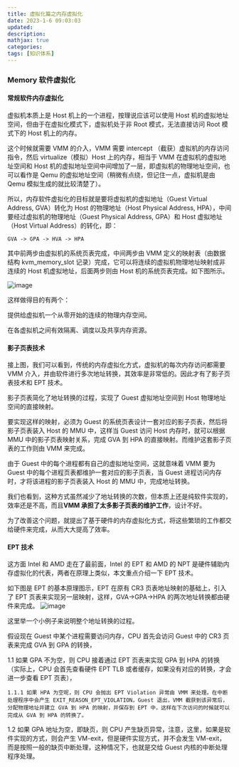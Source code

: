 ```yaml
---
title: 虚拟化篇之内存虚拟化
date: 2023-1-6 09:03:03
updated:
description: 
mathjax: true
categories:
tags: [知识体系]
---
```



### Memory 软件虚拟化

#### 常规软件内存虚拟化

虚拟机本质上是 Host 机上的一个进程，按理说应该可以使用 Host 机的虚拟地址空间，但由于在虚拟化模式下，虚拟机处于非 Root 模式，无法直接访问 Root 模式下的 Host 机上的内存。

这个时候就需要 VMM 的介入，VMM 需要 intercept （截获）虚拟机的内存访问指令，然后 virtualize（模拟）Host 上的内存，相当于 VMM 在虚拟机的虚拟地址空间和 Host 机的虚拟地址空间中间增加了一层，即虚拟机的物理地址空间，也可以看作是 Qemu 的虚拟地址空间（稍微有点绕，但记住一点，虚拟机是由 Qemu 模拟生成的就比较清楚了）。

所以，内存软件虚拟化的目标就是要将虚拟机的虚拟地址（Guest Virtual Address, GVA）转化为 Host 的物理地址（Host Physical Address, HPA），中间要经过虚拟机的物理地址（Guest Physical Address, GPA）和 Host 虚拟地址（Host Virtual Address）的转化，即：

    GVA -> GPA -> HVA -> HPA

其中前两步由虚拟机的系统页表完成，中间两步由 VMM 定义的映射表（由数据结构 kvm_memory_slot 记录）完成，它可以将连续的虚拟机物理地址映射成非连续的 Host 机虚拟地址，后面两步则由 Host 机的系统页表完成。如下图所示。

![image](https://cdn.staticaly.com/gh/neowei1987/blog_assets@main/image.5f9uquoh4u40.webp)

这样做得目的有两个：

提供给虚拟机一个从零开始的连续的物理内存空间。

在各虚拟机之间有效隔离、调度以及共享内存资源。

<!-- more -->

#### 影子页表技术

接上图，我们可以看到，传统的内存虚拟化方式，虚拟机的每次内存访问都需要 VMM 介入，并由软件进行多次地址转换，其效率是非常低的。因此才有了影子页表技术和 EPT 技术。

影子页表简化了地址转换的过程，实现了 Guest 虚拟地址空间到 Host 物理地址空间的直接映射。

要实现这样的映射，必须为 Guest 的系统页表设计一套对应的影子页表，然后将影子页表装入 Host 的 MMU 中，这样当 Guest 访问 Host 内存时，就可以根据 MMU 中的影子页表映射关系，完成 GVA 到 HPA 的直接映射。而维护这套影子页表的工作则由 VMM 来完成。

由于 Guest 中的每个进程都有自己的虚拟地址空间，这就意味着 VMM 要为 Guest 中的每个进程页表都维护一套对应的影子页表，当 Guest 进程访问内存时，才将该进程的影子页表装入 Host 的 MMU 中，完成地址转换。

我们也看到，这种方式虽然减少了地址转换的次数，但本质上还是纯软件实现的，效率还是不高，而且**VMM 承担了太多影子页表的维护工作**，设计不好。

为了改善这个问题，就提出了基于硬件的内存虚拟化方式，将这些繁琐的工作都交给硬件来完成，从而大大提高了效率。

#### EPT 技术

这方面 Intel 和 AMD 走在了最前面，Intel 的 EPT 和 AMD 的 NPT 是硬件辅助内存虚拟化的代表，两者在原理上类似，本文重点介绍一下 EPT 技术。

如下图是 EPT 的基本原理图示，EPT 在原有 CR3 页表地址映射的基础上，引入了 EPT 页表来实现另一层映射，这样，GVA->GPA->HPA 的两次地址转换都由硬件来完成。
![image](https://cdn.staticaly.com/gh/neowei1987/blog_assets@main/image.6t1stehysq00.webp)

这里举一个小例子来说明整个地址转换的过程。

假设现在 Guest 中某个进程需要访问内存，CPU 首先会访问 Guest 中的 CR3 页表来完成 GVA 到 GPA 的转换，

1.1 如果 GPA 不为空，则 CPU 接着通过 EPT 页表来实现 GPA 到 HPA 的转换（实际上，CPU 会首先查看硬件 EPT TLB 或者缓存，如果没有对应的转换，才会进一步查看 EPT 页表），

    1.1.1 如果 HPA 为空呢，则 CPU 会抛出 EPT Violation 异常由 VMM 来处理。在中断处理程序中会产生 EXIT_REASON_EPT_VIOLATION，Guest 退出，VMM 截获到该异常后，分配物理地址并建立 GVA 到 HPA 的映射，并保存到 EPT 中，这样在下次访问的时候就可以完成从 GVA 到 HPA 的转换了。

1.2 如果 GPA 地址为空，即缺页，则 CPU 产生缺页异常，注意，这里，如果是软件实现的方式，则会产生 VM-exit，但是硬件实现方式，并不会发生 VM-exit，而是按照一般的缺页中断处理，这种情况下，也就是交给 Guest 内核的中断处理程序处理。
